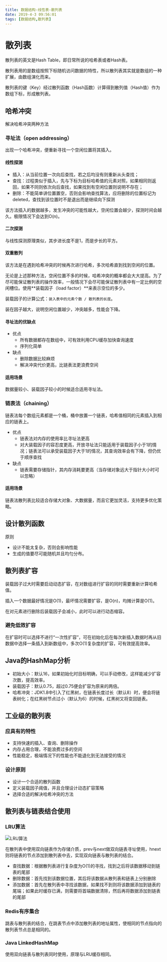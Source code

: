 ```yaml
---
title: 数据结构-线性表-散列表
date: 2019-4-3 09:56:01
tags: [数据结构,散列表]
---
```


# 散列表

散列表的英文是Hash Table，即日常所说的哈希表或者Hash表。

散列表用的是数组按照下标随机访问数据的特性，所以散列表其实就是数组的一种扩展，由数组演化而来。

散列表的键（Key）经过散列函数（Hash函数）计算得到散列值（Hash值）作为数组下标，形成散列表。

## 哈希冲突

解决哈希冲突两种方法

### 寻址法（open addressing）

出现一个哈希冲突，便重新寻找一个空闲位置将其插入。

#### 线性探测

- 插入：从当前位置一次向后查找，若之后均没有则重新从头查找；
- 查找：过程类似于插入，先与下标为目标哈希值的元素对照，如果相同则返回，如果不同则依次向后查找，如果找到有空闲位置则说明不存在；
- 删除：不能简单讲位置置空，否则会影响查找算法，应将删除的位置标记为deleted，查找到该位置时不是退出而是继续向下探测

该方法插入的数据越多，发生冲突的可能性越大，空闲位置会越少，探测时间会越久。极限情况下会达到O(n)。

#### 二次探测

与线性探测原理类似，其步进长度不是1，而是步长的平方。

#### 双重散列

该方法是在遇到哈希冲突的时候再次进行哈希，多次哈希直到找到空闲的位置。

无论是上述那种方法，空闲位置不多的时候，哈希冲突的概率都会大大提高。为了尽可能保证散列表的操作效率，一般情况下会尽可能保证散列表中有一定比例的空闲槽位。使用**装载因子（load factor）**来表示空位的多少。

装载因子的计算公式：`装入表中的元素个数 / 散列表的长度`。

装在因子越大，说明空闲位置越少，冲突越多，性能会下降。

#### 寻址法的优缺点

- 优点
  - 所有数据都存在数组中，可有效利用CPU缓存加快查询速度	
  - 序列化简单
- 缺点
  - 删除数据比较麻烦
  - 解决冲突代价更高，比链表法更浪费空间

#### 适用场景

数据量较小、装载因子较小的时候适合适用寻址法。

### 链表法（chaining）

链表法每个数组元素都是一个桶，桶中放置一个链表，哈希值相同的元素插入到相应的链表上。

- 优点
  - 链表法对内存的使用率比寻址法更高
  - 对大装载因子的容忍度更高，开放寻址法只能适用于装载因子小于1的情况；链表法可以承受装载因子大于1的情况，其查询效率会有下降，但仍优于顺序查找
- 缺点
  - 链表需要存储指针，其内存消耗要更高（当存储对象远大于指针大小时可以忽略）

#### 适用场景

链表法散列表比较适合存储大对象、大数据量，而且它更加灵活，支持更多优化策略。

## 设计散列函数

原则

- 设计不能太复杂，否则会影响性能
- 生成的值要尽可能随机并且均匀分布。

## 散列表扩容

装载因子过大时需要启动动态扩容，在对数组进行扩容的同时需要重新计算哈希值。

插入一个数据最好情况是O(1)，最坏情况需要扩容，是O(n)，均摊计算是O(1)。

在对元素进行删除后装载因子会减小，此时可以进行动态缩容。

### 避免低效扩容

在扩容时可以选择不进行“一次性扩容”，可在初始化后在每次新插入数据时再从旧数据中选择一条插入到新数组中，多次O(1)复杂度的扩容，可有效提高效率。

## Java的HashMap分析

- 初始大小：默认16，如果初始化时目标明确，可以手动修改，这样能减少扩容次数，提高效率。
- 装载因子：默认0.75，超过0.75便会扩容为原来的两倍。
- 哈希冲突：JDK1.8中引入了红黑树，在链表长度过长（默认8）时，便会将链表树化；在红黑树节点过小（默认为6）的时候，红黑树又将变回链表。

## 工业级的散列表

### 应具有的特性

- 支持快速的插入、查询、删除操作
- 内存占用合理，不能浪费过多的空间
- 性能稳定，极端情况下的性能也不能退化到无法接受的情况

### 设计原则

- 设计一个合适的散列函数
- 定义装载因子阈值，并且合理设计动态扩容策略
- 选择合适的解决哈希冲突的方法

## 散列表与链表结合使用

### LRU算法

![LRU算法](https://static001.geekbang.org/resource/image/ea/6e/eaefd5f4028cc7d4cfbb56b24ce8ae6e.jpg)

在散列表中使用双向链表作为存储介质，prev与next做双向链表寻址使用，hnext则将链表的节点添加到散列表中去，实现双向链表与散列表的结合。

- 查找数据：根据散列表进行复杂度为O(1)的寻找，找到之后将该数据移动到链表的尾部
- 删除数据：首先找到该数据位置，其后将该数据从散列表和链表上分别删除
- 添加数据：首先在散列表中寻找该数据，如果找不到则将该数据添加到链表的尾端；如果此时缓存已满，则需要将首端数据清除，然后再将数据添加到链表的尾部

### Redis有序集合

跳表与散列表的结合，在跳表节点中添加散列表的地址属性，使相同的节点指向的散列表节点总是相同的。

### Java LinkedHashMap

使用双向链表与散列表同时使用，原理与LRU缓存相同。